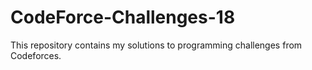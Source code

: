 # CodeForce-Challenges-18
This repository contains my solutions to programming challenges from Codeforces.
